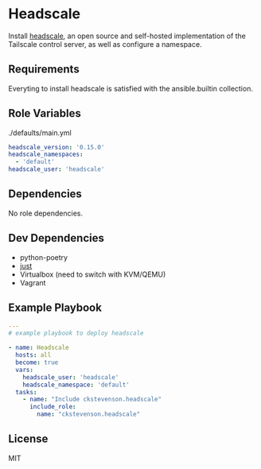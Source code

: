 Headscale
=========

Install [headscale](https://github.com/juanfont/headscale), an open source and self-hosted implementation of the Tailscale control server, as well as configure a namespace.

Requirements
------------

Everyting to install headscale is satisfied with the ansible.builtin collection.

Role Variables
--------------

./defaults/main.yml
```.yml
headscale_version: '0.15.0'
headscale_namespaces:
  - 'default'
headscale_user: 'headscale'
```

Dependencies
------------

No role dependencies.

Dev Dependencies
------------

* python-poetry
* [just](https://github.com/casey/just)
* Virtualbox (need to switch with KVM/QEMU)
* Vagrant

Example Playbook
----------------

```.yml
---
# example playbook to deploy headscale

- name: Headscale
  hosts: all
  become: true
  vars:
    headscale_user: 'headscale'
    headscale_namespace: 'default'
  tasks:
    - name: "Include ckstevenson.headscale"
      include_role:
        name: "ckstevenson.headscale"
```

License
-------

MIT
